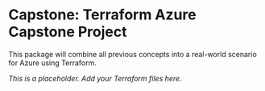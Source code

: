 # Capstone: Terraform Azure Capstone Project

This package will combine all previous concepts into a real-world scenario for Azure using Terraform.

_This is a placeholder. Add your Terraform files here._ 